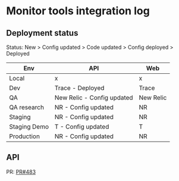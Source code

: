 # Monitor tools integration log

## Deployment status
Status: New > Config updated > Code updated > Config deployed > Deployed

Env          | API | Web
-------------|-----|-----
Local        | x | x
Dev          | Trace - Deployed | Trace
QA           | New Relic - Config updated | New Relic
QA research  | NR - Config updated | NR
Staging      | NR - Config updated | NR
Staging Demo | T - Config updated | T
Production   | NR - Config updated | NR

## API
PR: [PR#483](https://github.com/dropininc/dropin-api-v2/pull/483)
